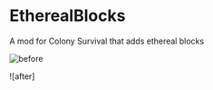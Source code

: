 ﻿# EtherealBlocks
A mod for Colony Survival that adds ethereal blocks

![before](https://github.com/WretchedPenguin/EtherealBlocks/master/before.png)

![after]
